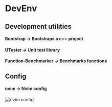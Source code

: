 # DevEnv

## Development utilities

#### Bootstrap -> Bootstraps a c++ project

#### UTester -> Unit test library

#### Function-Benchmarker -> Benchmarks functions

## Config

#### nvim -> Nvim config

![nvim config](https://github.com/user-attachments/assets/6b0d1dbe-9b24-4be5-8e22-a4428bbfdcbf)

